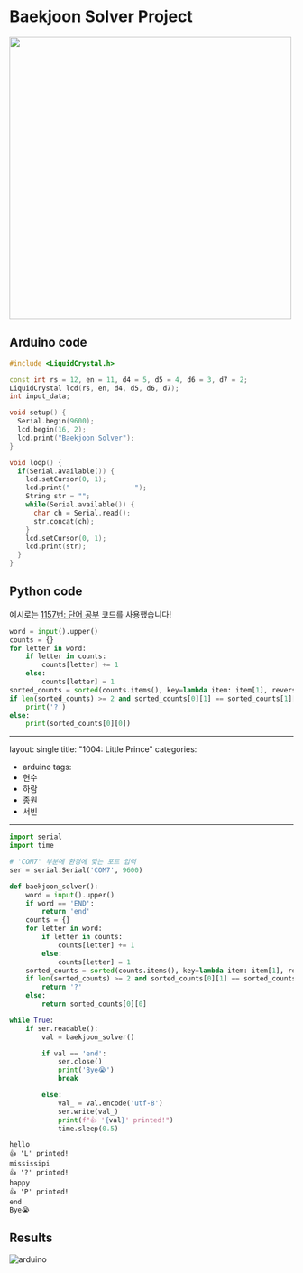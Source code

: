# Baekjoon Solver Project

<img src="https://drive.google.com/uc?export=download&id=1Is9gw54qaOvjkTNVi1ZRsC2ljT2qrRBy" width=500>

## Arduino code

```cpp
#include <LiquidCrystal.h>

const int rs = 12, en = 11, d4 = 5, d5 = 4, d6 = 3, d7 = 2;
LiquidCrystal lcd(rs, en, d4, d5, d6, d7);
int input_data;

void setup() {
  Serial.begin(9600);
  lcd.begin(16, 2);
  lcd.print("Baekjoon Solver");
}

void loop() {
  if(Serial.available()) {
    lcd.setCursor(0, 1);
    lcd.print("                ");
    String str = "";
    while(Serial.available()) {
      char ch = Serial.read();
      str.concat(ch);
    }
    lcd.setCursor(0, 1);
    lcd.print(str);
  }
}
```

## Python code

예시로는 [1157번: 단어 공부](https://www.acmicpc.net/problem/1157) 코드를 사용했습니다!

```python
word = input().upper()
counts = {}
for letter in word:
    if letter in counts:
        counts[letter] += 1
    else:
        counts[letter] = 1
sorted_counts = sorted(counts.items(), key=lambda item: item[1], reverse=True)
if len(sorted_counts) >= 2 and sorted_counts[0][1] == sorted_counts[1][1]:
    print('?')
else:
    print(sorted_counts[0][0])
```
---
layout: single
title: "1004: Little Prince"
categories:
  - arduino
tags:
  - 현수
  - 하람
  - 종원
  - 서빈
---

```python
import serial
import time

# 'COM7' 부분에 환경에 맞는 포트 입력
ser = serial.Serial('COM7', 9600)

def baekjoon_solver():
    word = input().upper()
    if word == 'END':
        return 'end'
    counts = {}
    for letter in word:
        if letter in counts:
            counts[letter] += 1
        else:
            counts[letter] = 1
    sorted_counts = sorted(counts.items(), key=lambda item: item[1], reverse=True)
    if len(sorted_counts) >= 2 and sorted_counts[0][1] == sorted_counts[1][1]:
        return '?'
    else:
        return sorted_counts[0][0]

while True:
    if ser.readable():
        val = baekjoon_solver()

        if val == 'end':
            ser.close()
            print('Bye😭')
            break

        else:
            val_ = val.encode('utf-8')
            ser.write(val_)
            print(f"👍 '{val}' printed!")
            time.sleep(0.5)
```

    hello
    👍 'L' printed!
    mississipi
    👍 '?' printed!
    happy
    👍 'P' printed!
    end
    Bye😭

## Results

![arduino](arduino.gif)
